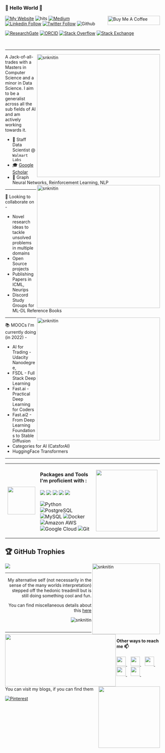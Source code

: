 ### 🔱 Hello World 🤖 

<div markdown="1" align="left">
 <a href="https://www.buymeacoffee.com/snknitin" target="_blank" rel="noreferrer nofollow">
    <img align="right" src="https://cdn.buymeacoffee.com/buttons/default-red.png" alt="Buy Me A Coffee" height="30" width="170" >
 </a>
 
 

[![My Website](https://img.shields.io/website?url=https%3A%2F%2Fsnknitin.github.io)](https://snknitin.github.io) 
![hits](https://visitor-badge.laobi.icu/badge?page_id=snknitin)
[![Medium](https://img.shields.io/badge/Medium-12100E?logo=medium&logoColor=white)](https://medium.com/@snk.nitin) 
[![Linkedin Follow](https://img.shields.io/badge/-Connect-blue?style=flat-square&logo=Linkedin&logoColor=white&link=https://www.linkedin.com/in/nitinkishore/)](https://www.linkedin.com/in/nitinkishore/)
[![Twitter Follow](https://img.shields.io/twitter/follow/Nitin_wysiwyg?label=Follow&style=social)](http://twitter.com/Nitin_wysiwyg)
![Github](https://img.shields.io/github/followers/snknitin?style=social)

 <p align="left">
    <a href="https://www.researchgate.net/profile/Nitin-Samala-2" target="_blank"><img alt="ResearchGate" src="https://img.shields.io/badge/-ResearchGate-00CCBB?style=flat-square&logo=ResearchGate&logoColor=white"></a>
    <a href="https://orcid.org/0000-0002-7966-7523" target="_blank"><img alt="ORCID" src="https://img.shields.io/badge/-ORCID-A6CE39?style=flat-square&logo=ORCID&logoColor=white"></a>
    <a href="https://stackoverflow.com/users/6807185/nitin-kishore" target="_blank"><img alt="Stack Overflow" src="https://img.shields.io/badge/-Stack%20Overflow-FE7A16?style=flat-square&logo=Stack-Overflow&logoColor=white"></a>
    <a href="https://stackexchange.com/users/9153517/nitin-kishore" target="_blank"><img alt="Stack Exchange" src="https://img.shields.io/badge/-Stack%20Exchange-1E5297?style=flat-square&logo=Stack-Exchange&logoColor=white"></a>
  </p>
 
</div>
<br />



<!--
**snknitin/snknitin** is a ✨ _special_ ✨ repository because its `README.md` (this file) appears on your GitHub profile.

-->


<hr>



<div markdown="1">
    <img align="right" src="https://github-readme-stats.vercel.app/api?username=snknitin&show_icons=true&theme=algolia"  width="400px" alt="snknitin">
    

A Jack-of-all-trades with a Masters in Computer Science and a minor in Data Science. I aim to be a generalist across all the sub fields of AI and am actively working towards it.  

* 💸 Staff Data Scientist @ `Walmart Labs`
* 🎓 [Google Scholar](https://scholar.google.com/citations?user=SQ_dnhIAAAAJ&hl=en)
* 🧪 Graph Neural Networks, Reinforcement Learning, NLP
    <img align="right" src="https://github-readme-streak-stats.herokuapp.com/?user=snknitin&theme=dark&hide_border=false"  width="400px" alt="snknitin">
    
</div>



<div markdown="1">
    
<hr>

    
🤝 Looking to collaborate on - 
* Novel research ideas to tackle unsolved problems in multiple domains
* Open Source projects
* Publishing Papers in ICML, Neurips
* Discord Study Groups for ML-DL Reference Books


 <img align="right" src="https://github-readme-stats.vercel.app/api/top-langs/?username=snknitin&theme=dark&hide_border=false&include_all_commits=false&count_private=false&layout=compact"  width="400px" alt="snknitin">

<hr>

📚 MOOCs I'm currently doing (in 2022) - 
* AI for Trading - Udacity Nanodegree,
* FSDL - Full Stack Deep Learning 
* Fast.ai - Practical Deep Learning for Coders
* Fast.ai2 - From Deep Learning Foundations to Stable Diffusion
* Categories for AI (CatsforAI)
* HuggingFace Transformers

    
</div>

<hr>


<table>
  <tr>   
    <td>
    <div align="left"> 
        <img src="https://c.tenor.com/NZhkoDp1mR8AAAAC/sharingan.gif"  width="90px"> 
    </div> </td>
    <td> 
        <h4> Packages and Tools I'm proficient with :  </h4>
    <img src="https://img.shields.io/badge/PyTorch-%23EE4C2C.svg?style=for-the-badge&logo=PyTorch&logoColor=white">
    <img src="https://img.shields.io/badge/TensorFlow-%23FF6F00.svg?style=for-the-badge&logo=TensorFlow&logoColor=white">
    <img src="https://img.shields.io/badge/scikit--learn-%23F7931E.svg?style=for-the-badge&logo=scikit-learn&logoColor=white">
    <img src="https://img.shields.io/badge/pandas-%23150458.svg?style=for-the-badge&logo=pandas&logoColor=white">
    <img src="https://img.shields.io/badge/numpy-%23013243.svg?style=for-the-badge&logo=numpy&logoColor=white">
     
![Python](https://img.shields.io/badge/-Python-black?style=flat-square&logo=Python)
![PostgreSQL](https://img.shields.io/badge/-PostgreSQL-336791?style=flat-square&logo=postgresql)
![MySQL](https://img.shields.io/badge/-MySQL-black?style=flat-square&logo=mysql)
![Docker](https://img.shields.io/badge/-Docker-black?style=flat-square&logo=docker)
![Amazon AWS](https://img.shields.io/badge/Amazon%20AWS-232F3E?style=flat-square&logo=amazon-aws)
![Google Cloud](https://img.shields.io/badge/Google%20Cloud-black?style=flat-square&logo=google-cloud)
![Git](https://img.shields.io/badge/-Git-black?style=flat-square&logo=git)
    </td>
    <td>
    <img src="https://c.tenor.com/19Ev9JAezGEAAAAC/ninjala-ninjala-anime.gif"  width="200px"> 
    </td>
  </tr>
</table>


## 🏆 GitHub Trophies
<div markdown="1">
   <img align="right" src="https://github.com/snknitin/snknitin.github.io/blob/master/images/gamer.jpg"  width="220px" height="230px" alt="snknitin">

![](https://github-profile-trophy.vercel.app/?username=snknitin&theme=radical&no-frame=false&no-bg=true&margin-w=4)


</div>

<hr>

<div markdown="1" align="right">
     <img align="left" src="https://c.tenor.com/GaBZpWimIVUAAAAC/solo-leveling-sung-jin-woo.gif" width="360px" height="170px"> 


My alternative self (not necessarily in the sense of the many worlds interpretation) stepped off the hedonic treadmill but is still doing something cool and fun.


You can find miscellaneous details about this [here](https://snknitin.github.io/personal)

</div>

<div align="right"> 
    <img src="https://komarev.com/ghpvc/?username=snknitin" alt="snknitin"> 
</div>
<br />



-----------------------------------

<div align="left">
    <img align="right" src="https://c.tenor.com/Tc-TUkHTki4AAAAd/rick-roll.gif" width="200px"> 
    <h4> Other ways to reach me 📫</h4>
    <a href="mailto: snk.nitin@gmail.com">
        <img src="https://cdn-icons-png.flaticon.com/512/732/732200.png" width="30px">
    </a>&nbsp;&nbsp;
    <a href="https://www.linkedin.com/in/nitinkishore/">
        <img src="https://cdn-icons-png.flaticon.com/512/174/174857.png" width="30px">
    </a>&nbsp;&nbsp;
    <a href="https://twitter.com/Nitin_wysiwyg/">
        <img src="https://cdn-icons-png.flaticon.com/512/145/145812.png" width="30px">
    </a>&nbsp;&nbsp;
    <a href="https://discordapp.com/users/Nike#9685/">
        <img src="https://cdn-icons-png.flaticon.com/512/2111/2111370.png" width="30px">
    </a>&nbsp;&nbsp;
    <a href="https://www.instagram.com/nitin_kishore4869/">
        <img src="https://cdn-icons-png.flaticon.com/512/1409/1409946.png" width="30px">
    </a>&nbsp;&nbsp;

You can visit my blogs, if you can find them
 
[![Pinterest](https://img.shields.io/badge/Pinterest-%23E60023.svg?logo=Pinterest&logoColor=white)](https://pinterest.com/snknitin)

</div> 
<br />

